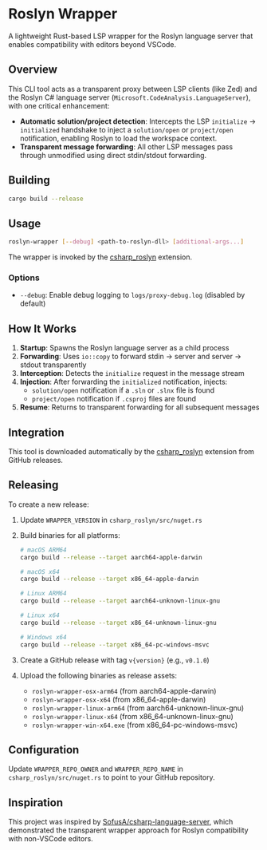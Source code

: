 # Roslyn Wrapper

A lightweight Rust-based LSP wrapper for the Roslyn language server that enables compatibility with editors beyond VSCode.

## Overview

This CLI tool acts as a transparent proxy between LSP clients (like Zed) and the Roslyn C# language server (`Microsoft.CodeAnalysis.LanguageServer`), with one critical enhancement:

- **Automatic solution/project detection**: Intercepts the LSP `initialize` → `initialized` handshake to inject a `solution/open` or `project/open` notification, enabling Roslyn to load the workspace context.
- **Transparent message forwarding**: All other LSP messages pass through unmodified using direct stdin/stdout forwarding.

## Building

```bash
cargo build --release
```

## Usage

```bash
roslyn-wrapper [--debug] <path-to-roslyn-dll> [additional-args...]
```

The wrapper is invoked by the [csharp_roslyn](https://github.com/marcptrs/csharp_roslyn) extension.

### Options

- `--debug`: Enable debug logging to `logs/proxy-debug.log` (disabled by default)

## How It Works

1. **Startup**: Spawns the Roslyn language server as a child process
2. **Forwarding**: Uses `io::copy` to forward stdin → server and server → stdout transparently
3. **Interception**: Detects the `initialize` request in the message stream
4. **Injection**: After forwarding the `initialized` notification, injects:
   - `solution/open` notification if a `.sln` or `.slnx` file is found
   - `project/open` notification if `.csproj` files are found
5. **Resume**: Returns to transparent forwarding for all subsequent messages

## Integration

This tool is downloaded automatically by the [csharp_roslyn](https://github.com/marcptrs/csharp_roslyn) extension from GitHub releases.

## Releasing

To create a new release:

1. Update `WRAPPER_VERSION` in `csharp_roslyn/src/nuget.rs`
2. Build binaries for all platforms:
   ```bash
   # macOS ARM64
   cargo build --release --target aarch64-apple-darwin

   # macOS x64
   cargo build --release --target x86_64-apple-darwin

   # Linux ARM64
   cargo build --release --target aarch64-unknown-linux-gnu

   # Linux x64
   cargo build --release --target x86_64-unknown-linux-gnu

   # Windows x64
   cargo build --release --target x86_64-pc-windows-msvc
   ```

3. Create a GitHub release with tag `v{version}` (e.g., `v0.1.0`)
4. Upload the following binaries as release assets:
   - `roslyn-wrapper-osx-arm64` (from aarch64-apple-darwin)
   - `roslyn-wrapper-osx-x64` (from x86_64-apple-darwin)
   - `roslyn-wrapper-linux-arm64` (from aarch64-unknown-linux-gnu)
   - `roslyn-wrapper-linux-x64` (from x86_64-unknown-linux-gnu)
   - `roslyn-wrapper-win-x64.exe` (from x86_64-pc-windows-msvc)

## Configuration

Update `WRAPPER_REPO_OWNER` and `WRAPPER_REPO_NAME` in `csharp_roslyn/src/nuget.rs` to point to your GitHub repository.

## Inspiration

This project was inspired by [SofusA/csharp-language-server](https://github.com/SofusA/csharp-language-server), which demonstrated the transparent wrapper approach for Roslyn compatibility with non-VSCode editors.
